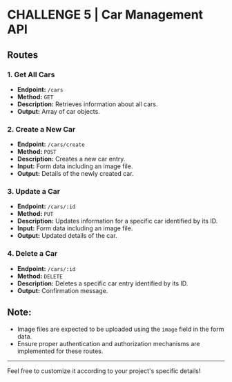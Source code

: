 # CHALLENGE 5 | Car Management API

## Routes

### 1. Get All Cars

- **Endpoint:** `/cars`
- **Method:** `GET`
- **Description:** Retrieves information about all cars.
- **Output:** Array of car objects.

### 2. Create a New Car

- **Endpoint:** `/cars/create`
- **Method:** `POST`
- **Description:** Creates a new car entry.
- **Input:** Form data including an image file.
- **Output:** Details of the newly created car.

### 3. Update a Car

- **Endpoint:** `/cars/:id`
- **Method:** `PUT`
- **Description:** Updates information for a specific car identified by its ID.
- **Input:** Form data including an image file.
- **Output:** Updated details of the car.

### 4. Delete a Car

- **Endpoint:** `/cars/:id`
- **Method:** `DELETE`
- **Description:** Deletes a specific car entry identified by its ID.
- **Output:** Confirmation message.

## Note:

- Image files are expected to be uploaded using the `image` field in the form data.
- Ensure proper authentication and authorization mechanisms are implemented for these routes.

---

Feel free to customize it according to your project's specific details!